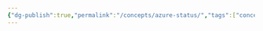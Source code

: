 ```yaml
---
{"dg-publish":true,"permalink":"/concepts/azure-status/","tags":["concept/SRE/cloud/azure"]}
---
```


